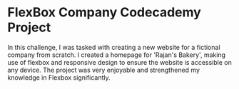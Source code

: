 # FlexBox Company Codecademy Project

In this challenge, I was tasked with creating a new website for a fictional company from scratch. I created a homepage for 'Rajan's Bakery', making use of flexbox and responsive design to ensure the website is accessible on any device. The project was very enjoyable and strengthened my knowledge in Flexbox significantly.
